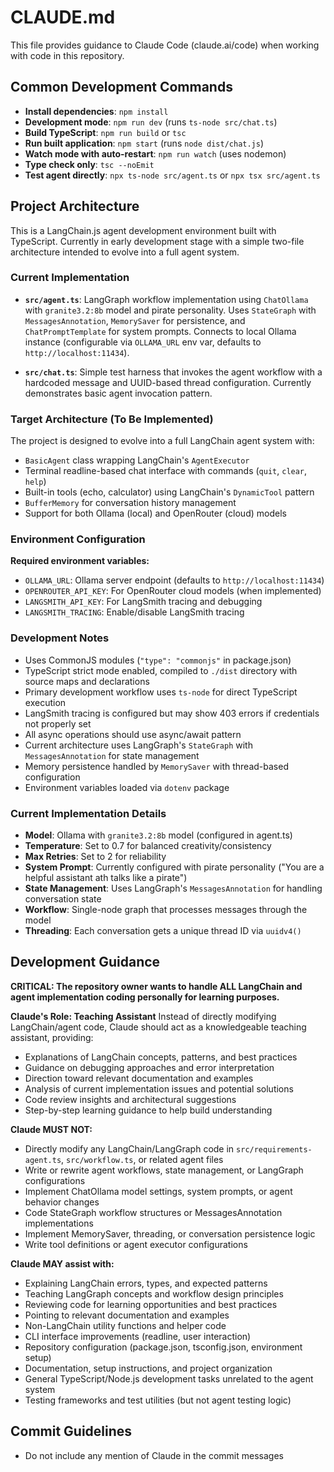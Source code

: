 # CLAUDE.md

This file provides guidance to Claude Code (claude.ai/code) when working with code in this repository.

## Common Development Commands

- **Install dependencies**: `npm install`
- **Development mode**: `npm run dev` (runs `ts-node src/chat.ts`)
- **Build TypeScript**: `npm run build` or `tsc`
- **Run built application**: `npm start` (runs `node dist/chat.js`)
- **Watch mode with auto-restart**: `npm run watch` (uses nodemon)
- **Type check only**: `tsc --noEmit`
- **Test agent directly**: `npx ts-node src/agent.ts` or `npx tsx src/agent.ts`

## Project Architecture

This is a LangChain.js agent development environment built with TypeScript. Currently in early development stage with a simple two-file architecture intended to evolve into a full agent system.

### Current Implementation

- **`src/agent.ts`**: LangGraph workflow implementation using `ChatOllama` with `granite3.2:8b` model and pirate personality. Uses `StateGraph` with `MessagesAnnotation`, `MemorySaver` for persistence, and `ChatPromptTemplate` for system prompts. Connects to local Ollama instance (configurable via `OLLAMA_URL` env var, defaults to `http://localhost:11434`).

- **`src/chat.ts`**: Simple test harness that invokes the agent workflow with a hardcoded message and UUID-based thread configuration. Currently demonstrates basic agent invocation pattern.

### Target Architecture (To Be Implemented)

The project is designed to evolve into a full LangChain agent system with:
- `BasicAgent` class wrapping LangChain's `AgentExecutor`
- Terminal readline-based chat interface with commands (`quit`, `clear`, `help`)
- Built-in tools (echo, calculator) using LangChain's `DynamicTool` pattern
- `BufferMemory` for conversation history management
- Support for both Ollama (local) and OpenRouter (cloud) models

### Environment Configuration

**Required environment variables:**
- `OLLAMA_URL`: Ollama server endpoint (defaults to `http://localhost:11434`)
- `OPENROUTER_API_KEY`: For OpenRouter cloud models (when implemented)
- `LANGSMITH_API_KEY`: For LangSmith tracing and debugging
- `LANGSMITH_TRACING`: Enable/disable LangSmith tracing

### Development Notes

- Uses CommonJS modules (`"type": "commonjs"` in package.json)
- TypeScript strict mode enabled, compiled to `./dist` directory with source maps and declarations
- Primary development workflow uses `ts-node` for direct TypeScript execution
- LangSmith tracing is configured but may show 403 errors if credentials not properly set
- All async operations should use async/await pattern
- Current architecture uses LangGraph's `StateGraph` with `MessagesAnnotation` for state management
- Memory persistence handled by `MemorySaver` with thread-based configuration
- Environment variables loaded via `dotenv` package

### Current Implementation Details

- **Model**: Ollama with `granite3.2:8b` model (configured in agent.ts)
- **Temperature**: Set to 0.7 for balanced creativity/consistency
- **Max Retries**: Set to 2 for reliability
- **System Prompt**: Currently configured with pirate personality ("You are a helpful assistant ath talks like a pirate")
- **State Management**: Uses LangGraph's `MessagesAnnotation` for handling conversation state
- **Workflow**: Single-node graph that processes messages through the model
- **Threading**: Each conversation gets a unique thread ID via `uuidv4()`

## Development Guidance

**CRITICAL: The repository owner wants to handle ALL LangChain and agent implementation coding personally for learning purposes.**

**Claude's Role: Teaching Assistant**
Instead of directly modifying LangChain/agent code, Claude should act as a knowledgeable teaching assistant, providing:
- Explanations of LangChain concepts, patterns, and best practices
- Guidance on debugging approaches and error interpretation
- Direction toward relevant documentation and examples
- Analysis of current implementation issues and potential solutions
- Code review insights and architectural suggestions
- Step-by-step learning guidance to help build understanding

**Claude MUST NOT:**
- Directly modify any LangChain/LangGraph code in `src/requirements-agent.ts`, `src/workflow.ts`, or related agent files
- Write or rewrite agent workflows, state management, or LangGraph configurations
- Implement ChatOllama model settings, system prompts, or agent behavior changes
- Code StateGraph workflow structures or MessagesAnnotation implementations
- Implement MemorySaver, threading, or conversation persistence logic
- Write tool definitions or agent executor configurations

**Claude MAY assist with:**
- Explaining LangChain errors, types, and expected patterns
- Teaching LangGraph concepts and workflow design principles
- Reviewing code for learning opportunities and best practices
- Pointing to relevant documentation and examples
- Non-LangChain utility functions and helper code
- CLI interface improvements (readline, user interaction)
- Repository configuration (package.json, tsconfig.json, environment setup)
- Documentation, setup instructions, and project organization
- General TypeScript/Node.js development tasks unrelated to the agent system
- Testing frameworks and test utilities (but not agent testing logic)

## Commit Guidelines

- Do not include any mention of Claude in the commit messages
